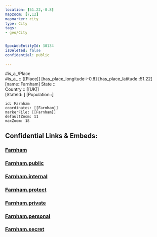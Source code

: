 ```yaml
---
location: [51.22,-0.8] 
mapzoom: [7,12] 
mapmarker: city 
type: City
tags:
- geo/City


SpocWebEntityId: 30134
isDeleted: false
confidential: public

---
```

#is_a_/Place  
#is_a_ :: [[Place]] 
[has_place_longitude::-0.8] 
[has_place_latitude::51.22] 
[name::Farnham] 
State ::  
Country :: [[UK]]  
[StateId::] 
[Population::] 



```leaflet
id: Farnham
coordinates: [[Farnham]] 
markerFile: [[Farnham]] 
defaultZoom: 11 
maxZoom: 18
```


## Confidential Links & Embeds: 

### [Farnham](/_Standards/Earth/Continent/Europe/Europe~North/UK/England/Regions~England/South_East_England/Surrey,County/cities~Surrey/Waverley/cities~Waverley/Farnham.md) 

### [Farnham.public](/_public/Earth/Continent/Europe/Europe~North/UK/England/Regions~England/South_East_England/Surrey,County/cities~Surrey/Waverley/cities~Waverley/Farnham.public.md) 

### [Farnham.internal](/_internal/Earth/Continent/Europe/Europe~North/UK/England/Regions~England/South_East_England/Surrey,County/cities~Surrey/Waverley/cities~Waverley/Farnham.internal.md) 

### [Farnham.protect](/_protect/Earth/Continent/Europe/Europe~North/UK/England/Regions~England/South_East_England/Surrey,County/cities~Surrey/Waverley/cities~Waverley/Farnham.protect.md) 

### [Farnham.private](/_private/Earth/Continent/Europe/Europe~North/UK/England/Regions~England/South_East_England/Surrey,County/cities~Surrey/Waverley/cities~Waverley/Farnham.private.md) 

### [Farnham.personal](/_personal/Earth/Continent/Europe/Europe~North/UK/England/Regions~England/South_East_England/Surrey,County/cities~Surrey/Waverley/cities~Waverley/Farnham.personal.md) 

### [Farnham.secret](/_secret/Earth/Continent/Europe/Europe~North/UK/England/Regions~England/South_East_England/Surrey,County/cities~Surrey/Waverley/cities~Waverley/Farnham.secret.md)

